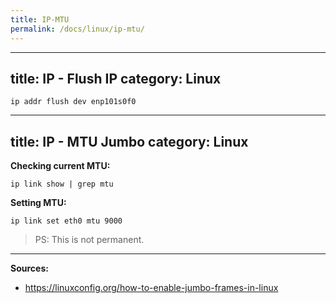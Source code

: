 ```yaml
---
title: IP-MTU
permalink: /docs/linux/ip-mtu/
---
```

---
title: IP - Flush IP 
category: Linux
---

```
ip addr flush dev enp101s0f0
```
---
title: IP - MTU Jumbo
category: Linux
---

**Checking current MTU:**
```
ip link show | grep mtu
```

**Setting MTU:**
```
ip link set eth0 mtu 9000
```

>PS: This is not permanent.

***
**Sources:**
* https://linuxconfig.org/how-to-enable-jumbo-frames-in-linux
